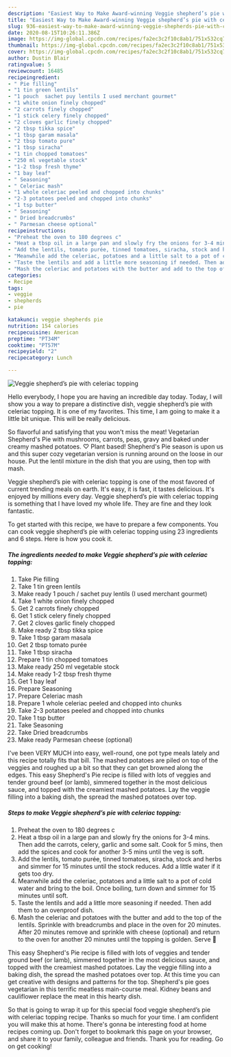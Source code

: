 ```yaml
---
description: "Easiest Way to Make Award-winning Veggie shepherd’s pie with celeriac topping"
title: "Easiest Way to Make Award-winning Veggie shepherd’s pie with celeriac topping"
slug: 936-easiest-way-to-make-award-winning-veggie-shepherds-pie-with-celeriac-topping
date: 2020-08-15T10:26:11.386Z
image: https://img-global.cpcdn.com/recipes/fa2ec3c2f10c8ab1/751x532cq70/veggie-shepherds-pie-with-celeriac-topping-recipe-main-photo.jpg
thumbnail: https://img-global.cpcdn.com/recipes/fa2ec3c2f10c8ab1/751x532cq70/veggie-shepherds-pie-with-celeriac-topping-recipe-main-photo.jpg
cover: https://img-global.cpcdn.com/recipes/fa2ec3c2f10c8ab1/751x532cq70/veggie-shepherds-pie-with-celeriac-topping-recipe-main-photo.jpg
author: Dustin Blair
ratingvalue: 5
reviewcount: 16485
recipeingredient:
- " Pie filling"
- "1 tin green lentils"
- "1 pouch  sachet puy lentils I used merchant gourmet"
- "1 white onion finely chopped"
- "2 carrots finely chopped"
- "1 stick celery finely chopped"
- "2 cloves garlic finely chopped"
- "2 tbsp tikka spice"
- "1 tbsp garam masala"
- "2 tbsp tomato pure"
- "1 tbsp siracha"
- "1 tin chopped tomatoes"
- "250 ml vegetable stock"
- "1-2 tbsp fresh thyme"
- "1 bay leaf"
- " Seasoning"
- " Celeriac mash"
- "1 whole celeriac peeled and chopped into chunks"
- "2-3 potatoes peeled and chopped into chunks"
- "1 tsp butter"
- " Seasoning"
- " Dried breadcrumbs"
- " Parmesan cheese optional"
recipeinstructions:
- "Preheat the oven to 180 degrees c"
- "Heat a tbsp oil in a large pan and slowly fry the onions for 3-4 mins. Then add the carrots, celery, garlic and some salt. Cook for 5 mins, then add the spices and cook for another 3-5 mins until the veg is soft."
- "Add the lentils, tomato purée, tinned tomatoes, siracha, stock and herbs and simmer for 15 minutes until the stock reduces. Add a little water if it gets too dry."
- "Meanwhile add the celeriac, potatoes and a little salt to a pot of cold water and bring to the boil. Once boiling, turn down and simmer for 15 minutes until soft."
- "Taste the lentils and add a little more seasoning if needed. Then add them to an ovenproof dish."
- "Mash the celeriac and potatoes with the butter and add to the top of the lentils. Sprinkle with breadcrumbs and place in the oven for 20 minutes. After 20 minutes remove and sprinkle with cheese (optional) and return to the oven for another 20 minutes until the topping is golden. Serve 🤤"
categories:
- Recipe
tags:
- veggie
- shepherds
- pie

katakunci: veggie shepherds pie 
nutrition: 154 calories
recipecuisine: American
preptime: "PT34M"
cooktime: "PT57M"
recipeyield: "2"
recipecategory: Lunch

---
```



![Veggie shepherd’s pie with celeriac topping](https://img-global.cpcdn.com/recipes/fa2ec3c2f10c8ab1/751x532cq70/veggie-shepherds-pie-with-celeriac-topping-recipe-main-photo.jpg)

Hello everybody, I hope you are having an incredible day today. Today, I will show you a way to prepare a distinctive dish, veggie shepherd’s pie with celeriac topping. It is one of my favorites. This time, I am going to make it a little bit unique. This will be really delicious.

So flavorful and satisfying that you won&#39;t miss the meat! Vegetarian Shepherd&#39;s Pie with mushrooms, carrots, peas, gravy and baked under creamy mashed potatoes. ♡ Plant based! Shepherd&#39;s Pie season is upon us and this super cozy vegetarian version is running around on the loose in our house. Put the lentil mixture in the dish that you are using, then top with mash.

Veggie shepherd’s pie with celeriac topping is one of the most favored of current trending meals on earth. It's easy, it is fast, it tastes delicious. It's enjoyed by millions every day. Veggie shepherd’s pie with celeriac topping is something that I have loved my whole life. They are fine and they look fantastic.


To get started with this recipe, we have to prepare a few components. You can cook veggie shepherd’s pie with celeriac topping using 23 ingredients and 6 steps. Here is how you cook it.

<!--inarticleads1-->

##### The ingredients needed to make Veggie shepherd’s pie with celeriac topping:

1. Take  Pie filling
1. Take 1 tin green lentils
1. Make ready 1 pouch / sachet puy lentils (I used merchant gourmet)
1. Take 1 white onion finely chopped
1. Get 2 carrots finely chopped
1. Get 1 stick celery finely chopped
1. Get 2 cloves garlic finely chopped
1. Make ready 2 tbsp tikka spice
1. Take 1 tbsp garam masala
1. Get 2 tbsp tomato purée
1. Take 1 tbsp siracha
1. Prepare 1 tin chopped tomatoes
1. Make ready 250 ml vegetable stock
1. Make ready 1-2 tbsp fresh thyme
1. Get 1 bay leaf
1. Prepare  Seasoning
1. Prepare  Celeriac mash
1. Prepare 1 whole celeriac peeled and chopped into chunks
1. Take 2-3 potatoes peeled and chopped into chunks
1. Take 1 tsp butter
1. Take  Seasoning
1. Take  Dried breadcrumbs
1. Make ready  Parmesan cheese (optional)


I&#39;ve been VERY MUCH into easy, well-round, one pot type meals lately and this recipe totally fits that bill. The mashed potatoes are piled on top of the veggies and roughed up a bit so that they can get browned along the edges. This easy Shepherd&#39;s Pie recipe is filled with lots of veggies and tender ground beef (or lamb), simmered together in the most delicious sauce, and topped with the creamiest mashed potatoes. Lay the veggie filling into a baking dish, the spread the mashed potatoes over top. 

<!--inarticleads2-->

##### Steps to make Veggie shepherd’s pie with celeriac topping:

1. Preheat the oven to 180 degrees c
1. Heat a tbsp oil in a large pan and slowly fry the onions for 3-4 mins. Then add the carrots, celery, garlic and some salt. Cook for 5 mins, then add the spices and cook for another 3-5 mins until the veg is soft.
1. Add the lentils, tomato purée, tinned tomatoes, siracha, stock and herbs and simmer for 15 minutes until the stock reduces. Add a little water if it gets too dry.
1. Meanwhile add the celeriac, potatoes and a little salt to a pot of cold water and bring to the boil. Once boiling, turn down and simmer for 15 minutes until soft.
1. Taste the lentils and add a little more seasoning if needed. Then add them to an ovenproof dish.
1. Mash the celeriac and potatoes with the butter and add to the top of the lentils. Sprinkle with breadcrumbs and place in the oven for 20 minutes. After 20 minutes remove and sprinkle with cheese (optional) and return to the oven for another 20 minutes until the topping is golden. Serve 🤤


This easy Shepherd&#39;s Pie recipe is filled with lots of veggies and tender ground beef (or lamb), simmered together in the most delicious sauce, and topped with the creamiest mashed potatoes. Lay the veggie filling into a baking dish, the spread the mashed potatoes over top. At this time you can get creative with designs and patterns for the top. Shepherd&#39;s pie goes vegetarian in this terrific meatless main-course meal. Kidney beans and cauliflower replace the meat in this hearty dish. 

So that is going to wrap it up for this special food veggie shepherd’s pie with celeriac topping recipe. Thanks so much for your time. I am confident you will make this at home. There's gonna be interesting food at home recipes coming up. Don't forget to bookmark this page on your browser, and share it to your family, colleague and friends. Thank you for reading. Go on get cooking!
